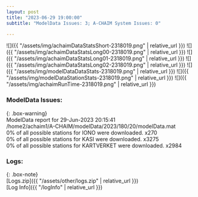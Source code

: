 ```yaml
---
layout: post
title: "2023-06-29 19:00:00"
subtitle: "ModelData Issues: 3; A-CHAIM System Issues: 0"

---
```


![]({{ "/assets/img/achaimDataStatsShort-2318019.png" | relative_url }})
![]({{ "/assets/img/achaimDataStatsLong00-2318019.png" | relative_url }})
![]({{ "/assets/img/achaimDataStatsLong01-2318019.png" | relative_url }})
![]({{ "/assets/img/achaimDataStatsLong02-2318019.png" | relative_url }})
![]({{ "/assets/img/modelDataDataStats-2318019.png" | relative_url }})
![]({{ "/assets/img/modelDataStationStats-2318019.png" | relative_url }})
![]({{ "/assets/img/achaimRunTime-2318019.png" | relative_url }})


### ModelData Issues:  
  
{: .box-warning}  
 ModelData report for 29-Jun-2023 20:15:41   
 /home2/achaim1/A-CHAIM/modelData/2023/180/20/modelData.mat   
 0% of all possible stations for IONO were downloaded. x270   
 0% of all possible stations for KASI were downloaded. x3275   
 0% of all possible stations for KARTVERKET were downloaded. x2984   
  


### Logs:  
  
{: .box-note}  
[Logs.zip]({{ "/assets/other/logs.zip" | relative_url }})  
[Log Info]({{ "/logInfo" | relative_url }})  
